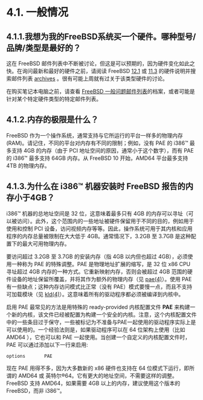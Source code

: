 # 4.1. 一般情况

## 4.1.1.我想为我的FreeBSD系统买一个硬件。哪种型号/品牌/类型是最好的？

这在 FreeBSD 邮件列表中不断被讨论，但这是可以预期的，因为硬件变化如此之快。在询问最新和最好的硬件之前，请阅读 FreeBSD [12.1](https://www.freebsd.org/releases/12.1R/hardware/) 或 [11.3](https://www.freebsd.org/releases/11.3R/hardware) 的硬件说明并搜索邮件列表 [archives](https://www.freebsd.org/search/#mailinglists) 。很有可能上周就有过关于该类型硬件的讨论。

在购买笔记本电脑之前，请查看 [FreeBSD 一般问题邮件列表](https://lists.freebsd.org/subscription/freebsd-questions)的档案，或者可能是针对某个特定硬件类型的特定邮件列表。

## 4.1.2.内存的极限是什么？

FreeBSD 作为一个操作系统，通常支持与它所运行的平台一样多的物理内存 (RAM)。请记住，不同的平台对内存有不同的限制；例如，没有  PAE 的 i386™ 最多支持 4GB 的内存（由于 PCI 地址空间的原因，通常小于这个数字），而有 PAE 的 i386™ 最多支持 64GB 内存。从 FreeBSD 10 开始，AMD64 平台最多支持 4TB 的物理内存。

## 4.1.3.为什么在 i386™ 机器安装时 FreeBSD 报告的内存小于4GB？

i386™ 机器的总地址空间是 32 位，这意味着最多只有 4GB 的内存可以寻址（可以被访问）。此外，这个范围内的一些地址被硬件保留用于不同的目的，例如用于使用和控制 PCI 设备，访问视频内存等等。因此，操作系统可用于其内核和应用程序的内存总量被限制在大大低于 4GB。通常情况下，3.2GB 至 3.7GB 是这种配置下的最大可用物理内存。

要访问超过 3.2GB 至 3.7GB 的安装内存（指 4GB 以内但也超过 4GB），必须使用一种称为 PAE 的特殊调整。PAE 是物理地址扩展的缩写，是 32 位 x86 CPU 寻址超过 4GB 内存的一种方式。它重新映射内存，否则会被超过 4GB 范围的硬件设备的地址保留所覆盖，并将其作为额外的物理内存（见 [pae(4)](https://www.freebsd.org/cgi/man.cgi?query=pae&sektion=4&format=html)）。使用 PAE 有一些缺点；这种内存访问模式比正常（没有 PAE）模式要慢一点，而且不支持可加载模块（见 [kld(4)](https://www.freebsd.org/cgi/man.cgi?query=kld&sektion=4&format=html)）。这意味着所有的驱动程序都必须被编译到内核中。

启用 PAE 最常见的方法是用特殊的 ready-provided 内核配置文件 **PAE** 来构建一个新的内核，该文件已经被配置为构建一个安全的内核。注意，这个内核配置文件中的一些条目过于保守，一些被标记为不准备与PAE一起使用的驱动程序实际上是可以使用的。一个经验法则是，如果驱动程序可以在 64 位架构上使用（比如 AMD64 ），它也可以和 PAE 一起使用。当创建一个自定义的内核配置文件时，PAE 可以通过添加以下一行来启用:

```
options       PAE
```

现在 PAE 用得不多，因为大多数新的 x86 硬件也支持在 64 位模式下运行，即所谓的 AMD64 或 英特尔®64。它有更大的地址空间，不需要这样的调整。FreeBSD 支持 AMD64，如果需要 4GB 以上的内存，建议使用这个版本的 FreeBSD，而非 i386™。
